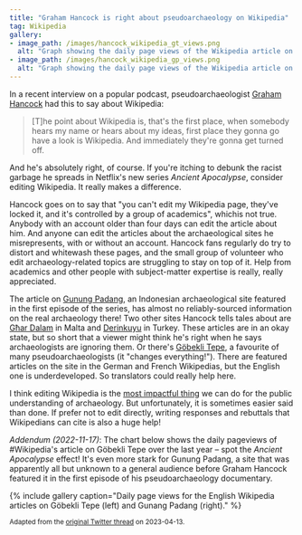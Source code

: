 ```yaml
---
title: "Graham Hancock is right about pseudoarchaeology on Wikipedia"
tag: Wikipedia
gallery:
- image_path: /images/hancock_wikipedia_gt_views.png
  alt: "Graph showing the daily page views of the Wikipedia article on Göbekli Tepe over the last year. There is a large spike in November, from less than 5,000 views per day to nearly 20,000 views per day."
- image_path: /images/hancock_wikipedia_gp_views.png
  alt: "Graph showing the daily page views of the Wikipedia article on Gunang Padang over the last year. There is a huge spike in November, from less than 1,000 views per day to nearly 30,000 views per day."
---
```


In a recent interview on a popular podcast, pseudoarchaeologist [Graham Hancock](https://en.wikipedia.org/wiki/Graham_Hancock) had this to say about Wikipedia:

> [T]he point about Wikipedia is, that's the first place, when somebody hears my name or hears about my ideas, first place they gonna go have a look is Wikipedia. And immediately they're gonna get turned off.

And he's absolutely right, of course. 
If you're itching to debunk the racist garbage he spreads in Netflix's new series *Ancient Apocalypse*, consider editing Wikipedia. It really makes a difference.

Hancock goes on to say that "you can't edit my Wikipedia page, they've locked it, and it's controlled by a group of academics", whichis not true.
Anybody with an account older than four days can edit the article about him. And anyone can edit the articles about the archaeological sites he misrepresents, with or without an account.
Hancock fans regularly do try to distort and whitewash these pages, and the small group of volunteer who edit archaeology-related topics are struggling to stay on top of it. Help from academics and other people with subject-matter expertise is really, really appreciated.

The article on [Gunung Padang](https://en.wikipedia.org/wiki/Gunung_Padang), an Indonesian archaeological site featured in the first episode of the series, has almost no reliably-sourced information on the real archaeology there!
Two other sites Hancock tells tales about are [Għar Dalam](https://en.wikipedia.org/wiki/G%C4%A7ar_Dalam) in Malta and [Derinkuyu](https://en.wikipedia.org/wiki/Derinkuyu) in Turkey.
These articles are in an okay state, but so short that a viewer might think he's right when he says archaeologists are ignoring them.
Or there's [Göbekli Tepe](https://en.wikipedia.org/wiki/Göbekli_TG%C3%B6bekli_Tepe), a favourite of many pseudoarchaeologists (it "changes everything!"). 
There are featured articles on the site in the German and French Wikipedias, but the English one is underdeveloped. So translators could really help here.

I think editing Wikipedia is the [most impactful thing](/2022/01/12/wikipedia-pseudoarchaeology.html) we can do for the public understanding of archaeology. But unfortunately, it is sometimes easier said than done. If prefer not to edit directly, writing responses and rebuttals that Wikipedians can cite is also a huge help!

*Addendum (2022-11-17)*: 
The chart below shows the daily pageviews of #Wikipedia's article on Göbekli Tepe over the last year – spot the *Ancient Apocalypse* effect! 
It's even more stark for Gunung Padang, a site that was apparently all but unknown to a general audience before Graham Hancock featured it in the first episode of his pseudoarchaeology documentary.

{% include gallery caption="Daily page views for the English Wikipedia articles on Göbekli Tepe (left) and Gunang Padang (right)." %}

<small>Adapted from the [original Twitter thread](https://twitter.com/joeroe90/status/1592092070554238977) on 2023-04-13.</small>

